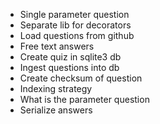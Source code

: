* Single parameter question
* Separate lib for decorators
* Load questions from github
* Free text answers
* Create quiz in sqlite3 db
* Ingest questions into db
* Create checksum of question
* Indexing strategy
* What is the parameter question
* Serialize answers